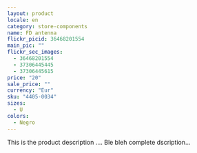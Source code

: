 ```yaml
---
layout: product
locale: en
category: store-components
name: FD antenna
flickr_picid: 36468201554
main_pic: ""
flickr_sec_images:
  - 36468201554
  - 37306445445
  - 37306445615
price: "20"
sale_price: ""
currency: "Eur"
sku: "4405-0034"
sizes:
  - U
colors:
  - Negro
---
```


This is the product description ....
Ble bleh complete dscription...
